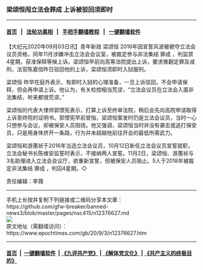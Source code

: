 ### 梁颂恒闯立法会罪成 上诉被驳回须即时
------------------------

#### [首页](https://github.com/gfw-breaker/banned-news3/blob/master/README.md) &nbsp;&nbsp;|&nbsp;&nbsp; [法轮功真相](https://github.com/begood0513/basic/blob/master/README.md)  &nbsp;&nbsp;|&nbsp;&nbsp; [手把手翻墙教程](https://github.com/gfw-breaker/guides/wiki)  &nbsp;&nbsp;|&nbsp;&nbsp; [一键翻墙软件](https://github.com/gfw-breaker/nogfw/blob/master/README.md)  



<div><p>
 【大纪元2020年09月03日讯】青年新政
 <ok href="https://www.epochtimes.com/gb/tag/%E6%A2%81%E9%A2%82%E6%81%92.html">
  梁颂恒
 </ok>
 2016年因宣誓风波被褫夺立法会议员资格，同年11月涉嫌冲击立法会会议室，被裁定参与非法集结
 <ok href="https://www.epochtimes.com/gb/tag/%E7%BD%AA%E6%88%90.html">
  罪成
 </ok>
 ，判监禁4星期，获准保释等候上诉。梁颂恒早前向高等法院提出上诉，要求推翻定罪及减刑，法官陈嘉信昨日驳回他的上诉，梁颂恒须即时入狱服刑。
</p>
<p>
 <ok href="https://www.epochtimes.com/gb/tag/%E6%A2%81%E9%A2%82%E6%81%92.html">
  梁颂恒
 </ok>
 昨早在庭外表示，有即时入狱的心理准备，一旦上诉驳回，不会申请保释，但会再申请上诉。他认为，有关检控相当荒谬，“立法会议员在立法会入面非法集结，听来都很荒谬。”
</p>
<p>
 梁颂恒的代表大律师郭憬宪表示，打算上诉至终审法院，稍后会先向高院申请取得上诉至终院的证明书。郭憬宪早前曾指，梁颂恒案发时仍是立法会议员，当时一心只想参与会议，却被保安人员阻挠。他又强调，梁颂恒当时并没有袭击或追打保安员，只是用身体挤开一条路，行为并未超越他前往开会的最低所需武力。
</p>
<p>
 梁颂恒和游蕙祯于2016年当选立法会议员，10月12日新任立法会议员宣誓就职，立法会秘书长陈维安监誓时表示，不接纳两人宣誓。11月2日，梁颂恒、游蕙祯与3名助理进入立法会会议厅，欲重新宣誓，但被保安人员阻止。5人于2018年被裁定非法集结
 <ok href="https://www.epochtimes.com/gb/tag/%E7%BD%AA%E6%88%90.html">
  罪成
 </ok>
 ，判囚4星期。◇
</p>
<p>
 责任编辑：李薇
</p>
</div>
<hr/>
手机上长按并复制下列链接或二维码分享本文章：<br/>
https://github.com/gfw-breaker/banned-news3/blob/master/pages/nsc415/n12376627.md <br/>
<a href='https://github.com/gfw-breaker/banned-news3/blob/master/pages/nsc415/n12376627.md'><img src='https://github.com/gfw-breaker/banned-news3/blob/master/pages/nsc415/n12376627.md.png'/></a> <br/>
原文地址（需翻墙访问）：https://www.epochtimes.com/gb/20/9/3/n12376627.htm


------------------------
#### [首页](https://github.com/gfw-breaker/banned-news3/blob/master/README.md) &nbsp;|&nbsp; [一键翻墙软件](https://github.com/gfw-breaker/nogfw/blob/master/README.md) &nbsp;| [《九评共产党》](https://github.com/gfw-breaker/9ping.md/blob/master/README.md#九评之一评共产党是什么) | [《解体党文化》](https://github.com/gfw-breaker/jtdwh.md/blob/master/README.md) | [《共产主义的终极目的》](https://github.com/gfw-breaker/gczydzjmd.md/blob/master/README.md)


<img src='http://gfw-breaker.win/banned-news3/pages/nsc415/n12376627.md' width='0px' height='0px'/>